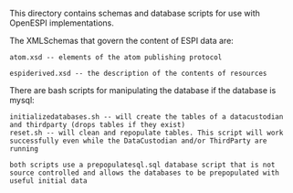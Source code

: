 This directory contains schemas and database scripts for use with OpenESPI implementations.

The XMLSchemas that govern the content of ESPI data are:

	atom.xsd -- elements of the atom publishing protocol
	
	espiderived.xsd -- the description of the contents of resources
	
	
There are bash scripts for manipulating the database if the database is mysql:

	initializedatabases.sh -- will create the tables of a datacustodian and thirdparty (drops tables if they exist)
	reset.sh -- will clean and repopulate tables. This script will work successfully even while the DataCustodian and/or ThirdParty are running
	
	both scripts use a prepopulatesql.sql database script that is not source controlled and allows the databases to be prepopulated with useful initial data

